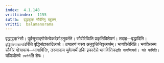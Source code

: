 ```yaml
---
index:  4.1.148
vrittiindex:  1155
sutra:  वृद्धाट्ठक् सौवीरेषु बहुलम्
vritti:  balamanorama 
---
```


वृद्धाट्ठक्?सौ। पूर्वसूत्राद्गोत्रेत्येकदेशोऽनुवर्तते। सौवीरेष्विति प्रकृतिविशेषणं। तदाह--वृद्धादिति। `वृद्धिर्यस्याचामादि`रिति वृद्धिसंज्ञकादित्यर्थः। ठग्ग्रहणं णस्य अनुवृत्तिनिवृत्त्यर्थम्। भागवित्तेरिति। भगवित्तस्य सौवीरं गोत्रापत्यं--भागावित्तिः, तस्यापत्य युवेत्यर्थे ठकि इकादेसे भागवित्तिक` इति रूपमित्यर्थः। पक्षे फगिति। `यञिञोश्चे` त्यनेने`ति शेषः। 

